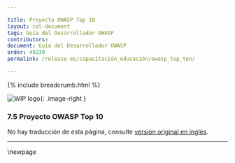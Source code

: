 ```yaml
---

title: Proyecto OWASP Top 10
layout: col-document
tags: Guía del Desarrollador OWASP
contributors:
document: Guía del Desarrollador OWASP
order: 49230
permalink: /release-es/capacitación_educación/owasp_top_ten/

---
```


{% include breadcrumb.html %}

<style type="text/css">
.image-right {
  height: 180px;
  display: block;
  margin-left: auto;
  margin-right: auto;
  float: right;
}
</style>

![WIP logo](../../../assets/images/dg_wip.png "Trabajo en curso"){: .image-right }

### 7.5 Proyecto OWASP Top 10

No hay traducción de esta página, consulte [versión original en inglés][release0905].

----

[release0905]: https://github.com/OWASP/www-project-developer-guide/blob/main/release/09-training-education/05-top-ten.md

\newpage
